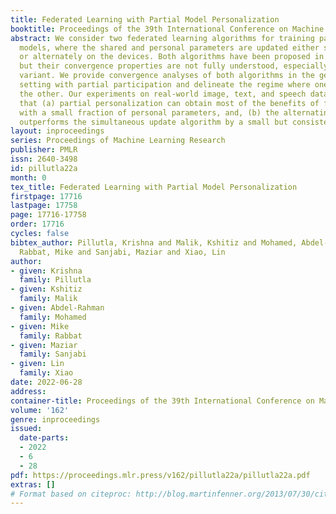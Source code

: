 ```yaml
---
title: Federated Learning with Partial Model Personalization
booktitle: Proceedings of the 39th International Conference on Machine Learning
abstract: We consider two federated learning algorithms for training partially personalized
  models, where the shared and personal parameters are updated either simultaneously
  or alternately on the devices. Both algorithms have been proposed in the literature,
  but their convergence properties are not fully understood, especially for the alternating
  variant. We provide convergence analyses of both algorithms in the general nonconvex
  setting with partial participation and delineate the regime where one dominates
  the other. Our experiments on real-world image, text, and speech datasets demonstrate
  that (a) partial personalization can obtain most of the benefits of full model personalization
  with a small fraction of personal parameters, and, (b) the alternating update algorithm
  outperforms the simultaneous update algorithm by a small but consistent margin.
layout: inproceedings
series: Proceedings of Machine Learning Research
publisher: PMLR
issn: 2640-3498
id: pillutla22a
month: 0
tex_title: Federated Learning with Partial Model Personalization
firstpage: 17716
lastpage: 17758
page: 17716-17758
order: 17716
cycles: false
bibtex_author: Pillutla, Krishna and Malik, Kshitiz and Mohamed, Abdel-Rahman and
  Rabbat, Mike and Sanjabi, Maziar and Xiao, Lin
author:
- given: Krishna
  family: Pillutla
- given: Kshitiz
  family: Malik
- given: Abdel-Rahman
  family: Mohamed
- given: Mike
  family: Rabbat
- given: Maziar
  family: Sanjabi
- given: Lin
  family: Xiao
date: 2022-06-28
address:
container-title: Proceedings of the 39th International Conference on Machine Learning
volume: '162'
genre: inproceedings
issued:
  date-parts:
  - 2022
  - 6
  - 28
pdf: https://proceedings.mlr.press/v162/pillutla22a/pillutla22a.pdf
extras: []
# Format based on citeproc: http://blog.martinfenner.org/2013/07/30/citeproc-yaml-for-bibliographies/
---
```

